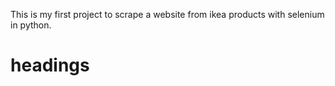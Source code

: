 This is my first project to scrape a website from ikea products with selenium in python.

# headings